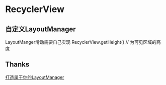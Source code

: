RecyclerView
===

## 自定义LayoutManager
LayoutManger滑动需要自己实现
RecyclerView.getHeight() // 为可见区域的高度

## Thanks
[打造属于你的LayoutManager](http://www.jianshu.com/p/08d998d047d8)
